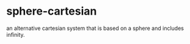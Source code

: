# sphere-cartesian
an alternative cartesian system that is based on a sphere and includes infinity.
